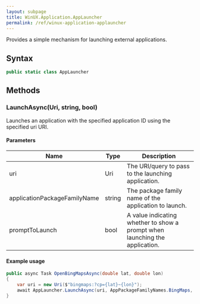 ```yaml
---
layout: subpage
title: WinUX.Application.AppLauncher
permalink: /ref/winux-application-applauncher
---
```


Provides a simple mechanism for launching external applications.

## Syntax

```csharp
public static class AppLauncher
```

## Methods

### LaunchAsync(Uri, string, bool)

Launches an application with the specified application ID using the specified uri URI.

#### Parameters

| Name | Type | Description |
|---|---|---|
| uri | Uri | The URI/query to pass to the launching application. |
| applicationPackageFamilyName | string | The package family name of the application to launch. |
| promptToLaunch | bool | A value indicating whether to show a prompt when launching the application. |

#### Example usage

```csharp
public async Task OpenBingMapsAsync(double lat, double lon)
{
    var uri = new Uri($"bingmaps:?cp={lat}~{lon}");
    await AppLauncher.LaunchAsync(uri, AppPackageFamilyNames.BingMaps, false);
}
```